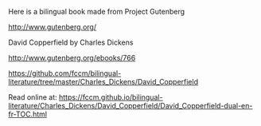 Here is a bilingual book made from Project Gutenberg

http://www.gutenberg.org/

David Copperfield by Charles Dickens

http://www.gutenberg.org/ebooks/766

https://github.com/fccm/bilingual-literature/tree/master/Charles_Dickens/David_Copperfield

Read online at: 
https://fccm.github.io/bilingual-literature/Charles_Dickens/David_Copperfield/David_Copperfield-dual-en-fr-TOC.html

